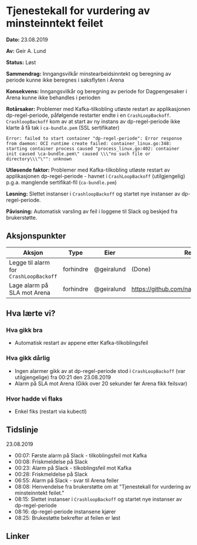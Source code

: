 # Tjenestekall for vurdering av minsteinntekt feilet

**Dato:** 23.08.2019

**Av:** Geir A. Lund

**Status:** Løst

**Sammendrag:** Inngangsvilkår minstearbeidsinntekt og beregning av periode kunne ikke beregnes i saksflyten i Arena

**Konsekvens:** Inngangsvilkår og beregning av periode for Dagpengesaker i Arena kunne ikke behandles i perioden

**Rotårsaker:** Problemer med Kafka-tilkobling utløste restart av applikasjonen dp-regel-periode, påfølgende restarter endte i en `CrashLoopBackoff`.  `CrashloopBackoff` kom av at start av ny instans av dp-regel-periode ikke klarte å få tak i `ca-bundle.pem` (SSL sertifikater)

```
Error: failed to start container "dp-regel-periode": Error response from daemon: OCI runtime create failed: container_linux.go:348: 
starting container process caused "process_linux.go:402: container init caused \ca-bundle.pem\" caused \\\"no such file or directory\\\"\"": unknown

```

**Utløsende faktor:**  Problemer med Kafka-tilkobling utløste restart av applikasjonen dp-regel-periode - havnet i  `CrashLoopBackoff` (utilgjengelig) p.g.a. manglende sertifikat-fil (`ca-bundle.pem`)

**Løsning:** Slettet instanser i `CrashloopBackoff` og startet nye instanser av dp-regel-periode.

**Påvisning:** Automatisk varsling av feil i loggene til Slack og beskjed fra brukerstøtte.

## Aksjonspunkter

| Aksjon | Type | Eier | Referanse |
| ------ | ---- | ---- | --- |
| Legge til alarm for `CrashLoopBackoff` | forhindre | @geiralund | (Done)   |
| Lage alarm på SLA mot Arena  | forhindre | @geiralund | https://github.com/navikt/dagpenger/issues/213  |


## Hva lærte vi?

### Hva gikk bra

- Automatisk restart av appene etter Kafka-tilkoblingsfeil

### Hva gikk dårlig

- Ingen alarmer gikk av at dp-regel-periode stod i `CrashLoopBackoff` (var utilgjengelige) fra 00:21 den 23.08.2019
- Alarm på SLA mot Arena (Gikk over 20 sekunder før Arena fikk feilsvar)

### Hvor hadde vi flaks

- Enkel fiks (restart via kubectl)

## Tidslinje

23.08.2019

- 00:07: Første alarm på Slack - tilkoblingsfeil mot Kafka
- 00:08: Friskmeldelse på Slack
- 00:23: Alarm på Slack - tilkoblingsfeil mot Kafka
- 00:28: Friskmeldelse på Slack
- 06:55: Alarm på Slack - svar til Arena feiler
- 08:08: Henvendelse fra brukerstøtte om at "Tjenestekall for vurdering av minsteinntekt feilet."
- 08:15: Slettet instanser i `CrashloopBackoff` og startet nye instanser av dp-regel-periode
- 08:16: dp-regel-periode instansene kjører  
- 08:25: Brukestøtte bekrefter at feilen er løst

## Linker